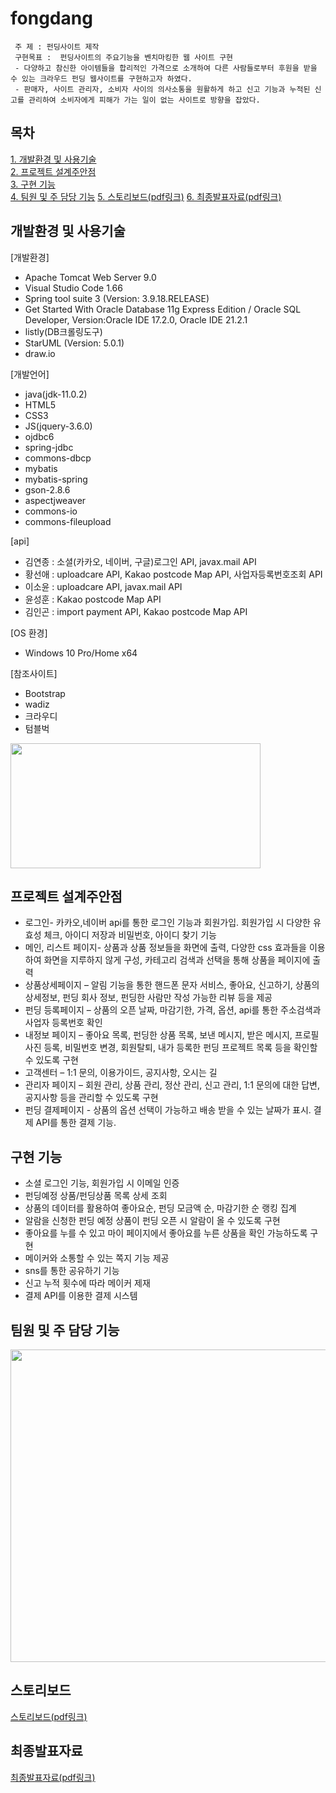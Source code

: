 # fongdang

```
 주 제 : 펀딩사이트 제작
 구현목표 :  펀딩사이트의 주요기능을 벤치마킹한 웹 사이트 구현
 - 다양하고 참신한 아이템들을 합리적인 가격으로 소개하여 다른 사람들로부터 후원을 받을 수 있는 크라우드 펀딩 웹사이트를 구현하고자 하였다.
 - 판매자, 사이트 관리자, 소비자 사이의 의사소통을 원활하게 하고 신고 기능과 누적된 신고를 관리하여 소비자에게 피해가 가는 일이 없는 사이트로 방향을 잡았다.

```

## 목차
[1. 개발환경 및 사용기술](#개발환경-및-사용기술)  
[2. 프로젝트 설계주안점](#프로젝트-설계주안점)  
[3. 구현 기능](#구현-기능)  
[4. 팀원 및 주 담당 기능](#팀원-및-주-담당-기능)
[5. 스토리보드(pdf링크)](https://github.com/Hwangsunae88/fongdang/blob/7f7e839e9fd8fcf1a817b8540bea9597028fecd6/fongdang_%EC%8A%A4%ED%86%A0%EB%A6%AC%EB%B3%B4%EB%93%9C.pdf) 
[6. 최종발표자료(pdf링크)](
https://github.com/Hwangsunae88/fongdang/blob/b778339d3549602f449b6f58e9451d6cd1d5285f/fongdang_%EC%B5%9C%EC%A2%85%EB%B0%9C%ED%91%9C%EC%9E%90%EB%A3%8C.pdf)
<br>



## 개발환경 및 사용기술
[개발환경]
- Apache Tomcat Web Server 9.0
- Visual Studio Code 1.66
- Spring tool suite 3 (Version: 3.9.18.RELEASE)
- Get Started With Oracle Database 11g Express Edition / Oracle SQL Developer, Version:Oracle IDE 17.2.0, Oracle IDE 21.2.1 
- listly(DB크롤링도구)
- StarUML (Version: 5.0.1)
- draw.io

[개발언어]
- java(jdk-11.0.2)
- HTML5
- CSS3
- JS(jquery-3.6.0)
- ojdbc6
- spring-jdbc
- commons-dbcp
- mybatis
- mybatis-spring
- gson-2.8.6
- aspectjweaver
- commons-io
- commons-fileupload 

[api]
- 김연종 : 소셜(카카오, 네이버, 구글)로그인 API, javax.mail API
- 황선애 :  uploadcare API, Kakao postcode Map API, 사업자등록번호조회 API
- 이소윤 : uploadcare API, javax.mail API
- 윤성훈 : Kakao postcode Map API
- 김인곤 : import payment API, Kakao postcode Map API

[OS 환경]
- Windows 10 Pro/Home x64

[참조사이트]
- Bootstrap
- wadiz
- 크라우디
- 텀블벅

<p>
<img src="https://user-images.githubusercontent.com/98323305/194753386-a7ab8c89-1351-4f42-b6f1-767cf00ed570.jpg" width="400" height="200"/>
</p>



## 프로젝트 설계주안점

+ 로그인- 카카오,네이버 api를 통한 로그인 기능과 회원가입. 회원가입 시 다양한 유효성 체크, 아이디 저장과 비밀번호, 아이디 찾기 기능
+ 메인, 리스트 페이지- 상품과 상품 정보들을 화면에 출력, 다양한 css 효과들을 이용하여 화면을 지루하지 않게 구성, 카테고리 검색과 선택을 통해 상품을 페이지에 출력
+ 상품상세페이지 – 알림 기능을 통한 핸드폰 문자 서비스, 좋아요, 신고하기, 상품의 상세정보, 펀딩 회사 정보, 펀딩한 사람만 작성 가능한 리뷰 등을 제공
+ 펀딩 등록페이지 – 상품의 오픈 날짜, 마감기한, 가격, 옵션, api를 통한 주소검색과 사업자 등록번호 확인
+ 내정보 페이지 – 좋아요 목록, 펀딩한 상품 목록, 보낸 메시지, 받은 메시지, 프로필 사진 등록, 비밀번호 변경, 회원탈퇴, 내가 등록한 펀딩 프로젝트 목록 등을 확인할 수 있도록 구현
+ 고객센터 – 1:1 문의, 이용가이드, 공지사항, 오시는 길
+ 관리자 페이지 – 회원 관리, 상품 관리, 정산 관리, 신고 관리, 1:1 문의에 대한 답변, 공지사항 등을 관리할 수 있도록 구현  
+ 펀딩 결제페이지 - 상품의 옵션 선택이 가능하고 배송 받을 수 있는 날짜가 표시. 결제 API를 통한 결제 기능. 


## 구현 기능
+ 소셜 로그인 기능, 회원가입 시 이메일 인증
+ 펀딩예정 상품/펀딩상품 목록 상세 조회
+ 상품의 데이터를 활용하여 좋아요순, 펀딩 모금액 순, 마감기한 순 랭킹 집계
+ 알람을 신청한 펀딩 예정 상품이 펀딩 오픈 시 알람이 올 수 있도록 구현
+ 좋아요를 누를 수 있고 마이 페이지에서 좋아요를 누른 상품을 확인 가능하도록 구현
+ 메이커와 소통할 수 있는 쪽지 기능 제공
+ sns를 통한 공유하기 기능
+ 신고 누적 횟수에 따라 메이커 제재
+ 결제 API를 이용한 결제 시스템


## 팀원 및 주 담당 기능

<img src="https://user-images.githubusercontent.com/98323305/194754285-db9d9c51-b9a8-4f69-b246-2dcbb8432d13.jpg" width="1000" height="500"/>



## 스토리보드
[스토리보드(pdf링크)](https://github.com/Hwangsunae88/fongdang/blob/7f7e839e9fd8fcf1a817b8540bea9597028fecd6/fongdang_%EC%8A%A4%ED%86%A0%EB%A6%AC%EB%B3%B4%EB%93%9C.pdf) 

## 최종발표자료

[최종발표자료(pdf링크)](
https://github.com/Hwangsunae88/fongdang/blob/b778339d3549602f449b6f58e9451d6cd1d5285f/fongdang_%EC%B5%9C%EC%A2%85%EB%B0%9C%ED%91%9C%EC%9E%90%EB%A3%8C.pdf)
  
  
